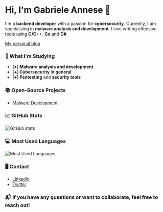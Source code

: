 # Hi, I'm Gabriele Annese 👋

I'm a **backend developer** with a passion for **cybersecurity**. Currently, I am specializing in **malware analysis and development**. I love writing offensive tools using **C/C++**, **Go** and **C#**.

[My personal blog](https://gabriele-annese.github.io/MalwareOpsBlog/About/about.html)

### 🧠 What I'm Studying
- **[+] Malware analysis and development**
- **[+] Cybersecurity in general**
- **[+] Pentesting** and **security tools**

### 📚 Open-Source Projects
- [Malware Development](https://github.com/gabriele-annese/Malware-Development)

### 📈 GitHub Stats
![GitHub stats](https://github-readme-stats.vercel.app/api?username=gabriele-annese&show_icons=true&hide_title=true&hide=prs&count_private=true&theme=radical)

### 💻 Most Used Languages
![Most Used Languages](https://github-readme-stats.vercel.app/api/top-langs/?username=gabriele-annese&layout=compact&theme=radical)

### 🖥️ Contact
- [LinkedIn](https://www.linkedin.com/in/gabriele-annese/)
- [Twitter](https://x.com/SystemError667)

### 📬 If you have any questions or want to collaborate, feel free to reach out!
